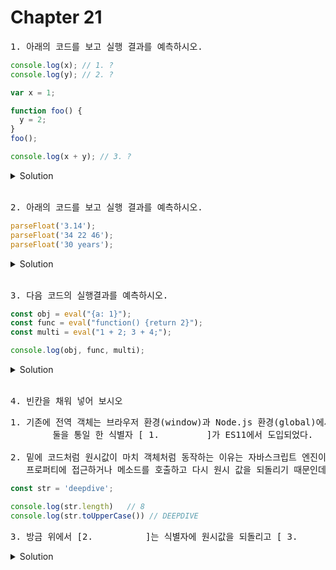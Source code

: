 # Chapter 21

<pre>1. 아래의 코드를 보고 실행 결과를 예측하시오.</pre>

```js
console.log(x); // 1. ?
console.log(y); // 2. ?

var x = 1;

function foo() {
  y = 2;
}
foo();

console.log(x + y); // 3. ?
```

<details>
  <summary>Solution</summary>
  <strong>1. undefined<br>2. ReferenceError<br>3. 3</strong>
  <pre>1. var키워드로 선언한 x변수는 호이스팅이 발생하여 undefined를 반환한다.<br>2. y는 변수 선언 없이 전역 객체의 프로퍼티로 추가 했기 때문에 호이스팅이 발생하지 않아 ReferenceError가 발생한다.</pre>
</details>

<br>

<pre>2. 아래의 코드를 보고 실행 결과를 예측하시오.</pre>

```js
parseFloat('3.14');
parseFloat('34 22 46');
parseFloat('30 years');
```

<details>
  <summary>Solution</summary>
  <strong>3.14 <br>34</br> 30  </strong>
  <pre>parseFloat는 전달받은 문자열 인수를 실수로 해석하여 반환하는데 공백으로 구분된 문자열은 첫 번째 문자열만 반환한다.</pre>
</details>

<br>

<pre>3. 다음 코드의 실행결과를 예측하시오.</pre>

```js
const obj = eval("{a: 1}");
const func = eval("function() {return 2}");
const multi = eval("1 + 2; 3 + 4;");

console.log(obj, func, multi);
```

<details>
<summary>Solution</summary>
<Strong>1, SyntaxError, 7</Strong>
<pre>객체와 함수리터럴은 반드시 괄호로 둘러싸야 정상동작하며, 인수가 여러 개의 문이면 마지막 결과 값을 반환한다.</pre>
</details>

<br>

<pre>4. 빈칸을 채워 넣어 보시오</pre>

<pre>1. 기존에 전역 객체는 브라우저 환경(window)과 Node.js 환경(global)에서 식별자를 달리 사용했는데, 
        둘을 통일 한 식별자 [ 1.         ]가 ES11에서 도입되었다. 

2. 밑에 코드처럼 원시값이 마치 객체처럼 동작하는 이유는 자바스크립트 엔진이 암묵적으로 연관된 객체를 생성하여 그 객체로 
   프로퍼티에 접근하거나 메소드를 호출하고 다시 원시 값을 되돌리기 때문인데, 그 임시 객체를 [ 2.         ]라고 한다. 
</pre>

```js
const str = 'deepdive';

console.log(str.length)   // 8
console.log(str.toUpperCase()) // DEEPDIVE
```
<pre>3. 방금 위에서 [2.          ]는 식별자에 원시값을 되돌리고 [ 3.              ]의 대상이 되어버림. </pre>


<details>
  <summary>Solution</summary>
  <strong>1.globalThis (p.326) <br>2.래퍼 객체(p.323) </br>3. 가비지 컬렉션 (p.324) </strong>
</details>

<br>